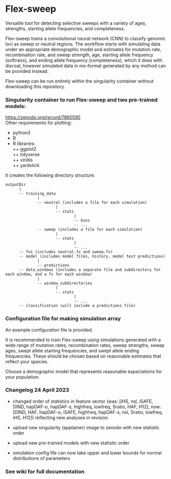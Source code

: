 # Flex-sweep
Versatile tool for detecting selective sweeps with a variety of ages, strengths, starting allele frequencies, and completeness.

Flex-sweep trains a convolutional neural network (CNN) to classify genomic loci as sweep or neutral regions. The workflow starts with simulating data under an appropriate demographic model and estimates for mutation rate, recombination rate, and sweep strength, age, starting allele frequency (softness), and ending allele frequency (completeness), which it does with discoal, however simulated data in ms-format generated by any method can be provided instead.

Flex-sweep can be run entirely within the singularity container without downloading this repository.

### Singularity container to run Flex-sweep and two pre-trained models:
https://zenodo.org/record/7860595    
Other requirements for plotting:
- python3
- R
- R libraries:  
++ ggplot2  
++ tidyverse  
++ viridis  
++ yardstick  

It creates the following directory structure:
~~~
outputDir
      |
      -- training_data
              |
              -- neutral (includes a file for each simulation)
                      |
                      -- stats
                              |
                              -- bins
                              -- ...
              -- sweep (includes a file for each simulation)
                      |
                      -- stats
                              |
                              -- ...
      -- fvs (includes neutral.fv and sweep.fv)
      -- model (includes model files, history, model test predictions)
              |
              -- predictions
      -- data_windows (includes a separate file and subdirectory for each window, and a fv for each window)
              |
              -- window_subdirectories
                      |
                      -- stats
                              |
                              -- ...
      -- classification (will include a predictions file)
~~~

### Configuration file for making simulation array ###
An example configuration file is provided.

It is recommended to train Flex-sweep using simulations generated with a wide range of mutation rates, recombination rates,
sweep strengths, sweep ages, swept allele starting frequencies, and swept allele ending frequencies. These should be chosen
based on reasonable estimates that reflect your species.

Choose a demographic model that represents reasonable expectations for your population.

### Changelog 24 April 2023
- changed order of statistics in feature vector (was: [iHS, nsl, iSAFE, DIND, hapDAF-o, hapDAF-s, highfreq, lowfreq, Sratio, HAF, H12], now: [DIND, HAF, hapDAF-o, iSAFE, highfreq, hapDAF-s, nsl, Sratio, lowfreq, iHS, H12]) reflecting new analyses in revision

- upload new singularity (apptainer) image to zenodo with new statistic order

- upload new pre-trained models with new statistic order

- simulation config file can now take upper and lower bounds for normal distributions of parameters


### See wiki for full documentation
